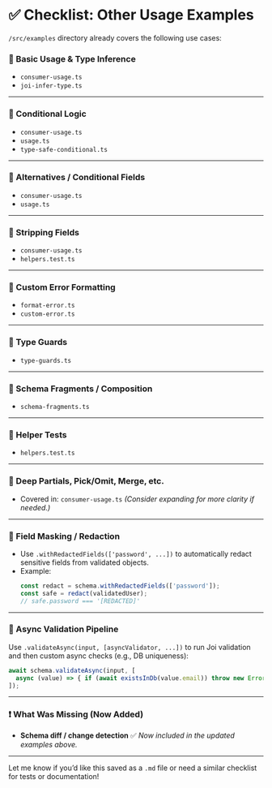 # ✅ Checklist: Other Usage Examples

`/src/examples` directory already covers the following use cases:

### 🔹 Basic Usage & Type Inference

* `consumer-usage.ts`
* `joi-infer-type.ts`

---

### 🔹 Conditional Logic

* `consumer-usage.ts`
* `usage.ts`
* `type-safe-conditional.ts`

---

### 🔹 Alternatives / Conditional Fields

* `consumer-usage.ts`
* `usage.ts`

---

### 🔹 Stripping Fields

* `consumer-usage.ts`
* `helpers.test.ts`

---

### 🔹 Custom Error Formatting

* `format-error.ts`
* `custom-error.ts`

---

### 🔹 Type Guards

* `type-guards.ts`

---

### 🔹 Schema Fragments / Composition

* `schema-fragments.ts`

---

### 🔹 Helper Tests

* `helpers.test.ts`

---

### 🔹 Deep Partials, Pick/Omit, Merge, etc.

* Covered in: `consumer-usage.ts`
  *(Consider expanding for more clarity if needed.)*

---

### 🔹 Field Masking / Redaction

* Use `.withRedactedFields(['password', ...])` to automatically redact sensitive fields from validated objects.
* Example:
  ```typescript
  const redact = schema.withRedactedFields(['password']);
  const safe = redact(validatedUser);
  // safe.password === '[REDACTED]'
  ```

---

### 🔹 Async Validation Pipeline

Use `.validateAsync(input, [asyncValidator, ...])` to run Joi validation and then custom async checks (e.g., DB uniqueness):

```typescript
await schema.validateAsync(input, [
  async (value) => { if (await existsInDb(value.email)) throw new Error('Email taken'); }
]);
```

---

### ❗ What Was Missing (Now Added)

* **Schema diff / change detection**
  ✅ *Now included in the updated examples above.*

---

Let me know if you’d like this saved as a `.md` file or need a similar checklist for tests or documentation!

